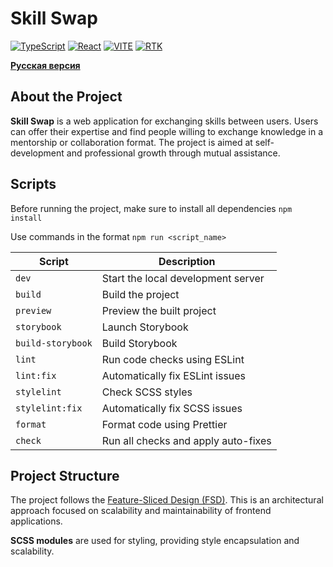 # Skill Swap
[![TypeScript](https://img.shields.io/badge/TypeScript-5-blue?style=flat&logo=typescript&logoColor=white)](https://www.typescriptlang.org/)
[![React](https://img.shields.io/badge/React-19-blue?style=flat&logo=react&logoColor=white)](https://react.dev/)
[![VITE](https://img.shields.io/badge/Vite-7-yellow?style=flat&logo=vite&logoColor=white)](https://vite.dev/)
[![RTK](https://img.shields.io/badge/ReduxToolkit-2-purple?style=flat&logo=redux&logoColor=white)](https://redux-toolkit.js.org/)

**[Русская версия](./RU_README.md)**

## About the Project
**Skill Swap** is a web application for exchanging skills between users. Users can offer their expertise and find people willing to exchange knowledge in a mentorship or collaboration format. The project is aimed at self-development and professional growth through mutual assistance.

## Scripts
Before running the project, make sure to install all dependencies `npm install`

Use commands in the format `npm run <script_name>`

| Script            | Description                         |
| ----------------- | ----------------------------------- |
| `dev`             | Start the local development server  |
| `build`           | Build the project                   |
| `preview`         | Preview the built project           |
| `storybook`       | Launch Storybook                    |
| `build-storybook` | Build Storybook                     |
| `lint`            | Run code checks using ESLint        |
| `lint:fix`        | Automatically fix ESLint issues     |
| `stylelint`       | Check SCSS styles                   |
| `stylelint:fix`   | Automatically fix SCSS issues       |
| `format`          | Format code using Prettier          |
| `check`           | Run all checks and apply auto-fixes |

## Project Structure
The project follows the [Feature-Sliced Design (FSD)](https://feature-sliced.design/). This is an architectural approach focused on scalability and maintainability of frontend applications.

**SCSS modules** are used for styling, providing style encapsulation and scalability.
